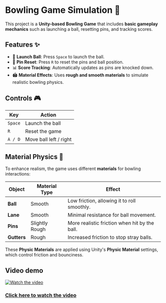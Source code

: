 # Bowling Game Simulation 🎳

This project is a **Unity-based Bowling Game** that includes **basic gameplay mechanics** such as launching a ball, resetting pins, and tracking scores.

## Features ✨

- 🎯 **Launch Ball**: Press `Space` to launch the ball.
- 🎳 **Pin Reset**: Press `R` to reset the pins and ball position.
- 📊 **Score Tracking**: Automatically updates as pins are knocked down.
- 🏟 **Material Effects**: Uses **rough and smooth materials** to simulate realistic bowling physics.

## Controls 🎮

| Key      | Action                       |
|----------|-----------------------------|
| `Space`  | Launch the ball             |
| `R`      | Reset the game              |
| `A / D`  | Move ball left / right      |

## Material Physics 🌟

To enhance realism, the game uses different **materials** for bowling interactions:

| Object       | Material Type  | Effect |
|-------------|--------------|------------------------------------------------|
| **Ball**     | Smooth       | Low friction, allowing it to roll smoothly.   |
| **Lane**     | Smooth       | Minimal resistance for ball movement.         |
| **Pins**     | Slightly Rough | More realistic friction when hit by the ball.|
| **Gutters**  | Rough        | Increased friction to stop stray balls.       |

These **Physic Materials** are applied using Unity's **Physic Material** settings, which control friction and bounciness.


## Video demo
[![Watch the video](https://img.youtube.com/vi/cgyz8rtIfSw/maxresdefault.jpg)](https://youtu.be/cgyz8rtIfSw)

### [Click here to watch the video](https://youtu.be/cgyz8rtIfSw)
